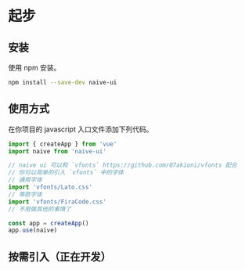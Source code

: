 <!--anchor:on-->
# 起步
## 安装
使用 npm 安装。

```bash
npm install --save-dev naive-ui
```

## 使用方式
在你项目的 javascript 入口文件添加下列代码。
```js
import { createApp } from 'vue'
import naive from 'naive-ui'

// naive ui 可以和 `vfonts` https://github.com/07akioni/vfonts 配合
// 你可以简单的引入 `vfonts` 中的字体
// 通用字体
import 'vfonts/Lato.css'
// 等款字体
import 'vfonts/FiraCode.css'
// 不用做其他的事情了

const app = createApp()
app.use(naive)
```

## 按需引入（正在开发）